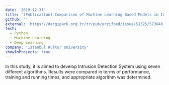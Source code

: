 ```yaml
---
date: '2019-12-31'
title: '(Publication) Comparison of Machine Learning Based Models in Intrusion Detection Systems '
github: ''
external: 'https://dergipark.org.tr/tr/pub/erzifbed/issue/51325/573648'
tech:
  - Python
  - Machine Learning
  - Deep Learning
company: 'Istanbul Kultur University'
showInProjects: true
---
```


In this study, it is aimed to develop Intrusion Detection System using seven different algorithms. Results were compared in terms of performance, training and running times, and appropriate algorithm was determined.